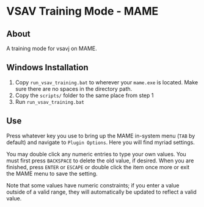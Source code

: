 # VSAV Training Mode - MAME

## About
A training mode for vsavj on MAME.

## Windows Installation 
  1. Copy `run_vsav_training.bat` to wherever your `mame.exe` is located. Make sure there are no spaces in the directory path.
  2. Copy the `scripts/` folder to the same place from step 1
  3. Run `run_vsav_training.bat`

## Use
Press whatever key you use to bring up the MAME in-system menu (`TAB` by default) and navigate to `Plugin Options`. Here you will find myriad settings.

You may double click any numeric entries to type your own values. You must first press `BACKSPACE` to delete the old value, if desired. When you are finished, press `ENTER` or `ESCAPE` or double click the item once more or exit the MAME menu to save the setting.

Note that some values have numeric constraints; if you enter a value outside of a valid range, they will automatically be updated to reflect a valid value.
